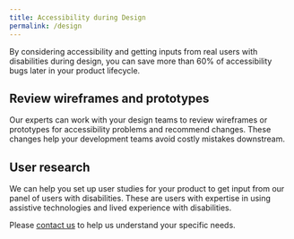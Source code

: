 ```yaml
---
title: Accessibility during Design
permalink: /design
---
```

By considering accessibility and getting inputs  from real users with disabilities during design, you can save more than 60% of accessibility bugs later in your product lifecycle.  

## Review wireframes and prototypes
Our experts can work with your design teams to review wireframes or prototypes for accessibility problems and recommend changes. These changes help your development teams avoid costly mistakes downstream.

## User research
We can help you set up user studies for your product to get input from our panel of users with disabilities. These are users with expertise in using assistive technologies and lived experience with disabilities.
 
 
Please [contact us](/contact-us) to help us understand your specific needs.
